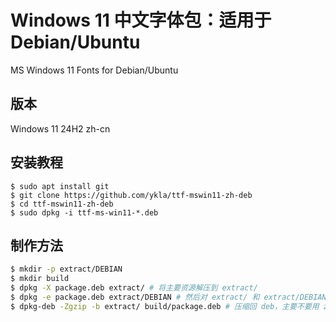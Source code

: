# Windows 11 中文字体包：适用于 Debian/Ubuntu

MS Windows 11 Fonts for Debian/Ubuntu

## 版本

Windows 11 24H2 zh-cn

## 安装教程

```
$ sudo apt install git
$ git clone https://github.com/ykla/ttf-mswin11-zh-deb
$ cd ttf-mswin11-zh-deb
$ sudo dpkg -i ttf-ms-win11-*.deb
```

## 制作方法

```sh
$ mkdir -p extract/DEBIAN
$ mkdir build
$ dpkg -X package.deb extract/ # 将主要资源解压到 extract/
$ dpkg -e package.deb extract/DEBIAN # 然后对 extract/ 和 extract/DEBIAN 进行修改
$ dpkg-deb -Zgzip -b extract/ build/package.deb # 压缩回 deb，主要不要用 zstd
```
